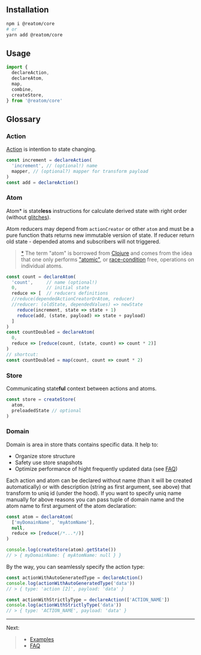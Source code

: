 ## Installation

```sh
npm i @reatom/core
# or
yarn add @reatom/core
```

## Usage

```javascript
import {
  declareAction,
  declareAtom,
  map,
  combine,
  createStore,
} from '@reatom/core'
```

## Glossary

### Action

[Action](https://github.com/redux-utilities/flux-standard-action) is intention to state changing.

```javascript
const increment = declareAction(
  'increment', // (optional!) name
  mapper, // (optional?) mapper for transform payload
)
const add = declareAction()
```

### Atom

Atom\* is state**less** instructions for calculate derived state with right order (without [glitches](https://stackoverflow.com/questions/25139257/terminology-what-is-a-glitch-in-functional-reactive-programming-rx)).

Atom reducers may depend from `actionCreator` or other `atom` and must be a pure function thats returns new immutable version of state. If reducer return old state - depended atoms and subscribers will not triggered.

> [\*](https://github.com/calmm-js/kefir.atom/blob/master/README.md#related-work) The term "atom" is borrowed from [Clojure](http://clojure.org/reference/atoms) and comes from the idea that one only performs ["atomic"](https://en.wikipedia.org/wiki/Read-modify-write), or [race-condition](https://en.wikipedia.org/wiki/Race_condition) free, operations on individual atoms.

```javascript
const count = declareAtom(
  'count',     // name (optional!)
  0,           // initial state
  reduce => [  // reducers definitions
  //reduce(dependedActionCreatorOrAtom, reducer)
  //reducer: (oldState, dependedValues) => newState
    reduce(increment, state => state + 1)
    reduce(add, (state, payload) => state + payload)
  ]
)
const countDoubled = declareAtom(
  0,
  reduce => [reduce(count, (state, count) => count * 2)]
)
// shortcut:
const countDoubled = map(count, count => count * 2)
```

### Store

Communicating state**ful** context between actions and atoms.

```js
const store = createStore(
  atom,
  preloadedState // optional
)
```

### Domain

Domain is area in store thats contains specific data. It help to:

- Organize store structure
- Safety use store snapshots
- Optimize performance of hight frequently updated data (see [FAQ](https://artalar.github.io/reatom/#/faq))

Each action and atom can be declared without name (than it will be created automatically) or with description (string as first argument, see above) that transform to uniq id (under the hood). If you want to specify uniq name manually for above reasons you can pass tuple of domain name and the atom name to first argument of the atom declaration:

```js
const atom = declareAtom(
  ['myDomainName', 'myAtomName'],
  null,
  reduce => [reduce(/*...*/)]
)

console.log(createStore(atom).getState())
// > { myDomainName: { myAtomName: null } }
```

By the way, you can seamlessly specify the action type:

```js
const actionWithAutoGeneratedType = declareAction()
console.log(actionWithAutoGeneratedType('data'))
// > { type: 'action [2]', payload: 'data' }

const actionWithStrictlyType = declareAction(['ACTION_NAME'])
console.log(actionWithStrictlyType('data'))
// > { type: 'ACTION_NAME', payload: 'data' }
```

---

Next:

> - <a href="https://artalar.github.io/reatom/#/examples">Examples</a>
> - <a href="https://artalar.github.io/reatom/#/faq">FAQ</a>
